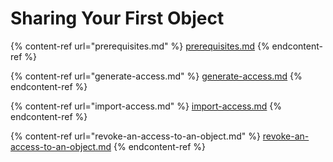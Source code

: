 # Sharing Your First Object

{% content-ref url="prerequisites.md" %}
[prerequisites.md](prerequisites.md)
{% endcontent-ref %}

{% content-ref url="generate-access.md" %}
[generate-access.md](generate-access.md)
{% endcontent-ref %}

{% content-ref url="import-access.md" %}
[import-access.md](import-access.md)
{% endcontent-ref %}

{% content-ref url="revoke-an-access-to-an-object.md" %}
[revoke-an-access-to-an-object.md](revoke-an-access-to-an-object.md)
{% endcontent-ref %}

